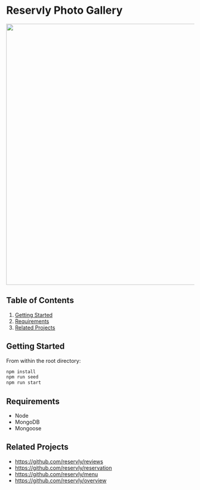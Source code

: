 # Reservly Photo Gallery

<p align='center'>
  <img src="https://media.giphy.com/media/WqR99c4ui9Le1Vzd24/giphy.gif?raw=true" width="700px" align="center"/>
</p>     

## Table of Contents

1. [Getting Started](#getting-started)
2. [Requirements](#requirements)
3. [Related Projects](#related-projects)

## Getting Started

From within the root directory:

```sh
npm install 
npm run seed
npm run start
```

## Requirements

- Node
- MongoDB
- Mongoose

## Related Projects

  - https://github.com/reservly/reviews
  - https://github.com/reservly/reservation
  - https://github.com/reservly/menu
  - https://github.com/reservly/overview
